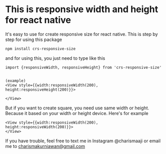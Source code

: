 # This is responsive width and height for react native

It's easy to use for create responsive size for react native. This is step by step for using this package

`npm install crs-responsive-size`

and for using this, you just need to type like this

```JS
import {responsiveWidth, responsiveHeight} from 'crs-responsive-size'


(example)
<View style={{width:responsiveWidth(200), height:responsiveHeight(200)}}>

</View>
```

But if you want to create square, you need use same width or height. Because it based on your width or height device. Here's for example

```JS
<View style={{width:responsiveWidth(200), height:responsiveWidth(200)}}>
</View>
```

If you have trouble, feel free to text me in Instagram @charismaaji or email me to charismakurniawan@gmail.com
